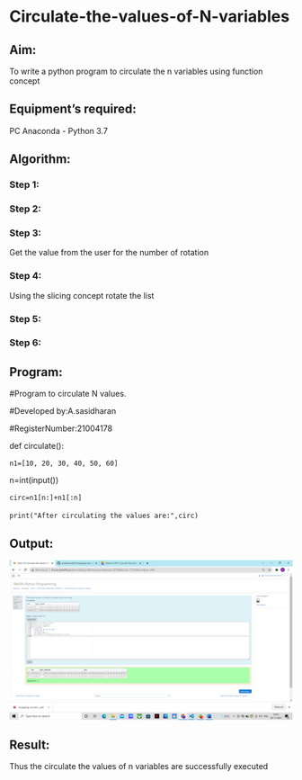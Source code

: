 # Circulate-the-values-of-N-variables
## Aim:
To write a python program to circulate the n variables using function concept
## Equipment’s required:
PC
Anaconda - Python 3.7
## Algorithm: 
### Step 1: 
### Step 2: 
### Step 3: 
Get the value from the user for the number of rotation
### Step 4: 
Using the slicing concept rotate the list

### Step 5: 
### Step 6: 
## Program:
#Program to circulate N values.

#Developed by:A.sasidharan 

#RegisterNumber:21004178

def circulate():

    n1=[10, 20, 30, 40, 50, 60]

    
n=int(input())

    circ=n1[n:]+n1[:n]

    print("After circulating the values are:",circ)

## Output:
![output](https://github.com/sasidharan403/Circulate-the-values-of-N-variables/blob/main/circ%20output.png?raw=true)

## Result:
Thus the circulate the values of n variables are successfully executed
